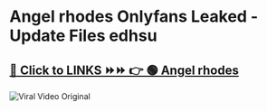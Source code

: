 
 # Angel rhodes Onlyfans Leaked - Update Files edhsu

## <h2><a href="https://clipsfans.com/Angel_rhodes&ref=git">🔗 Click to LINKS ⏩⏩ 👉 🟢 Angel rhodes </a></h2>

<a href="https://clipsfans.com/Angel_rhodes&ref=git" rel="nofollow" data-target="animated-image.originalLink"><img src="https://i.ibb.co.com/xMMVF88/686577567.gif" alt="Viral Video Original" style="max-width: 100%; display: inline-block;" data-target="animated-image.originalImage"></a>

